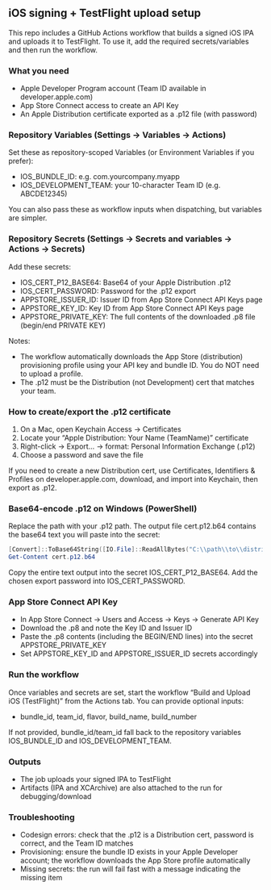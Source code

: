 ## iOS signing + TestFlight upload setup

This repo includes a GitHub Actions workflow that builds a signed iOS IPA and uploads it to TestFlight. To use it, add the required secrets/variables and then run the workflow.

### What you need
- Apple Developer Program account (Team ID available in developer.apple.com)
- App Store Connect access to create an API Key
- An Apple Distribution certificate exported as a .p12 file (with password)

### Repository Variables (Settings → Variables → Actions)
Set these as repository-scoped Variables (or Environment Variables if you prefer):
- IOS_BUNDLE_ID: e.g. com.yourcompany.myapp
- IOS_DEVELOPMENT_TEAM: your 10-character Team ID (e.g. ABCDE12345)

You can also pass these as workflow inputs when dispatching, but variables are simpler.

### Repository Secrets (Settings → Secrets and variables → Actions → Secrets)
Add these secrets:
- IOS_CERT_P12_BASE64: Base64 of your Apple Distribution .p12
- IOS_CERT_PASSWORD: Password for the .p12 export
- APPSTORE_ISSUER_ID: Issuer ID from App Store Connect API Keys page
- APPSTORE_KEY_ID: Key ID from App Store Connect API Keys page
- APPSTORE_PRIVATE_KEY: The full contents of the downloaded .p8 file (begin/end PRIVATE KEY)

Notes:
- The workflow automatically downloads the App Store (distribution) provisioning profile using your API key and bundle ID. You do NOT need to upload a profile.
- The .p12 must be the Distribution (not Development) cert that matches your team.

### How to create/export the .p12 certificate
1) On a Mac, open Keychain Access → Certificates
2) Locate your “Apple Distribution: Your Name (TeamName)” certificate
3) Right-click → Export… → format: Personal Information Exchange (.p12)
4) Choose a password and save the file

If you need to create a new Distribution cert, use Certificates, Identifiers & Profiles on developer.apple.com, download, and import into Keychain, then export as .p12.

### Base64-encode .p12 on Windows (PowerShell)
Replace the path with your .p12 path. The output file cert.p12.b64 contains the base64 text you will paste into the secret:

```powershell
[Convert]::ToBase64String([IO.File]::ReadAllBytes("C:\\path\\to\\distribution.p12")) | Set-Content -Path cert.p12.b64
Get-Content cert.p12.b64
```

Copy the entire text output into the secret IOS_CERT_P12_BASE64. Add the chosen export password into IOS_CERT_PASSWORD.

### App Store Connect API Key
- In App Store Connect → Users and Access → Keys → Generate API Key
- Download the .p8 and note the Key ID and Issuer ID
- Paste the .p8 contents (including the BEGIN/END lines) into the secret APPSTORE_PRIVATE_KEY
- Set APPSTORE_KEY_ID and APPSTORE_ISSUER_ID secrets accordingly

### Run the workflow
Once variables and secrets are set, start the workflow “Build and Upload iOS (TestFlight)” from the Actions tab. You can provide optional inputs:
- bundle_id, team_id, flavor, build_name, build_number

If not provided, bundle_id/team_id fall back to the repository variables IOS_BUNDLE_ID and IOS_DEVELOPMENT_TEAM.

### Outputs
- The job uploads your signed IPA to TestFlight
- Artifacts (IPA and XCArchive) are also attached to the run for debugging/download

### Troubleshooting
- Codesign errors: check that the .p12 is a Distribution cert, password is correct, and the Team ID matches
- Provisioning: ensure the bundle ID exists in your Apple Developer account; the workflow downloads the App Store profile automatically
- Missing secrets: the run will fail fast with a message indicating the missing item
